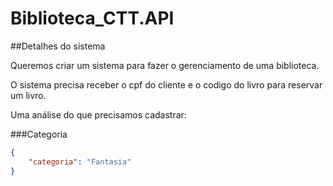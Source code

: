 # Biblioteca_CTT.API

##Detalhes do sistema

Queremos criar um sistema para fazer o gerenciamento de uma biblioteca.

O sistema precisa receber o cpf do cliente e o codigo do livro para reservar um livro.

Uma análise do que precisamos cadastrar: 

###Categoria
```json
{
	"categoria": "Fantasia"
}
```

